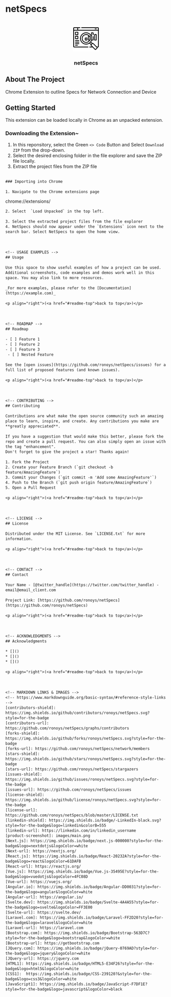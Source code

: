 # netSpecs

<!-- Improved compatibility of back to top link: See: https://github.com/othneildrew/Best-README-Template/pull/73 -->
<a name="readme-top"></a>
<!--
*** Thanks for checking out the Best-README-Template. If you have a suggestion
*** that would make this better, please fork the repo and create a pull request
*** or simply open an issue with the tag "enhancement".
*** Don't forget to give the project a star!
*** Thanks again! Now go create something AMAZING! :D
-->



<!-- PROJECT SHIELDS -->
<!--
*** I'm using markdown "reference style" links for readability.
*** Reference links are enclosed in brackets [ ] instead of parentheses ( ).
*** See the bottom of this document for the declaration of the reference variables
*** for contributors-url, forks-url, etc. This is an optional, concise syntax you may use.
*** https://www.markdownguide.org/basic-syntax/#reference-style-links
-->




<!-- PROJECT LOGO -->
<br />
<div align="center">
  <a href="https://github.com/ronoys/netSpecs">
    <img src="images/icon.png" alt="Logo" width="80" height="80">
  </a>

<h3 align="center">netSpecs</h3>

  
</div>



<!-- ABOUT THE PROJECT -->
## About The Project

Chrome Extension to outline Specs for Network Connection and Device







<!-- GETTING STARTED -->
## Getting Started

This extension can be loaded locally in Chrome as an unpacked extension.

### Downloading the Extension~

1. In this reponsitory, select the Green `<> Code` Button and Select `Download ZIP` from the drop-down.
2. Select the desired enclosing folder in the file explorer and save the ZIP file locally.
3. Extract the project files from the ZIP file


  ```

### Importing into Chrome

1. Navigate to the Chrome extensions page
   ```
   chrome://extensions/
   ```
2. Select  `Load Unpacked` in the top left.
   
3. Select the extracted project files from the file explorer
4. NetSpecs should now appear under the `Extensions` icon next to the search bar. Select NetSpecs to open the home view.



<!-- USAGE EXAMPLES -->
## Usage

Use this space to show useful examples of how a project can be used. Additional screenshots, code examples and demos work well in this space. You may also link to more resources.

_For more examples, please refer to the [Documentation](https://example.com)_

<p align="right">(<a href="#readme-top">back to top</a>)</p>



<!-- ROADMAP -->
## Roadmap

- [ ] Feature 1
- [ ] Feature 2
- [ ] Feature 3
    - [ ] Nested Feature

See the [open issues](https://github.com/ronoys/netSpecs/issues) for a full list of proposed features (and known issues).

<p align="right">(<a href="#readme-top">back to top</a>)</p>



<!-- CONTRIBUTING -->
## Contributing

Contributions are what make the open source community such an amazing place to learn, inspire, and create. Any contributions you make are **greatly appreciated**.

If you have a suggestion that would make this better, please fork the repo and create a pull request. You can also simply open an issue with the tag "enhancement".
Don't forget to give the project a star! Thanks again!

1. Fork the Project
2. Create your Feature Branch (`git checkout -b feature/AmazingFeature`)
3. Commit your Changes (`git commit -m 'Add some AmazingFeature'`)
4. Push to the Branch (`git push origin feature/AmazingFeature`)
5. Open a Pull Request

<p align="right">(<a href="#readme-top">back to top</a>)</p>



<!-- LICENSE -->
## License

Distributed under the MIT License. See `LICENSE.txt` for more information.

<p align="right">(<a href="#readme-top">back to top</a>)</p>



<!-- CONTACT -->
## Contact

Your Name - [@twitter_handle](https://twitter.com/twitter_handle) - email@email_client.com

Project Link: [https://github.com/ronoys/netSpecs](https://github.com/ronoys/netSpecs)

<p align="right">(<a href="#readme-top">back to top</a>)</p>



<!-- ACKNOWLEDGMENTS -->
## Acknowledgments

* []()
* []()
* []()

<p align="right">(<a href="#readme-top">back to top</a>)</p>



<!-- MARKDOWN LINKS & IMAGES -->
<!-- https://www.markdownguide.org/basic-syntax/#reference-style-links -->
[contributors-shield]: https://img.shields.io/github/contributors/ronoys/netSpecs.svg?style=for-the-badge
[contributors-url]: https://github.com/ronoys/netSpecs/graphs/contributors
[forks-shield]: https://img.shields.io/github/forks/ronoys/netSpecs.svg?style=for-the-badge
[forks-url]: https://github.com/ronoys/netSpecs/network/members
[stars-shield]: https://img.shields.io/github/stars/ronoys/netSpecs.svg?style=for-the-badge
[stars-url]: https://github.com/ronoys/netSpecs/stargazers
[issues-shield]: https://img.shields.io/github/issues/ronoys/netSpecs.svg?style=for-the-badge
[issues-url]: https://github.com/ronoys/netSpecs/issues
[license-shield]: https://img.shields.io/github/license/ronoys/netSpecs.svg?style=for-the-badge
[license-url]: https://github.com/ronoys/netSpecs/blob/master/LICENSE.txt
[linkedin-shield]: https://img.shields.io/badge/-LinkedIn-black.svg?style=for-the-badge&logo=linkedin&colorB=555
[linkedin-url]: https://linkedin.com/in/linkedin_username
[product-screenshot]: images/main.png
[Next.js]: https://img.shields.io/badge/next.js-000000?style=for-the-badge&logo=nextdotjs&logoColor=white
[Next-url]: https://nextjs.org/
[React.js]: https://img.shields.io/badge/React-20232A?style=for-the-badge&logo=react&logoColor=61DAFB
[React-url]: https://reactjs.org/
[Vue.js]: https://img.shields.io/badge/Vue.js-35495E?style=for-the-badge&logo=vuedotjs&logoColor=4FC08D
[Vue-url]: https://vuejs.org/
[Angular.io]: https://img.shields.io/badge/Angular-DD0031?style=for-the-badge&logo=angular&logoColor=white
[Angular-url]: https://angular.io/
[Svelte.dev]: https://img.shields.io/badge/Svelte-4A4A55?style=for-the-badge&logo=svelte&logoColor=FF3E00
[Svelte-url]: https://svelte.dev/
[Laravel.com]: https://img.shields.io/badge/Laravel-FF2D20?style=for-the-badge&logo=laravel&logoColor=white
[Laravel-url]: https://laravel.com
[Bootstrap.com]: https://img.shields.io/badge/Bootstrap-563D7C?style=for-the-badge&logo=bootstrap&logoColor=white
[Bootstrap-url]: https://getbootstrap.com
[JQuery.com]: https://img.shields.io/badge/jQuery-0769AD?style=for-the-badge&logo=jquery&logoColor=white
[JQuery-url]: https://jquery.com
[HTML1]: https://img.shields.io/badge/HTML5-E34F26?style=for-the-badge&logo=html5&logoColor=white
[CSS1]:  https://img.shields.io/badge/CSS-239120?&style=for-the-badge&logo=css3&logoColor=white
[JavaScript1]: https://img.shields.io/badge/JavaScript-F7DF1E?style=for-the-badge&logo=javascript&logoColor=black

